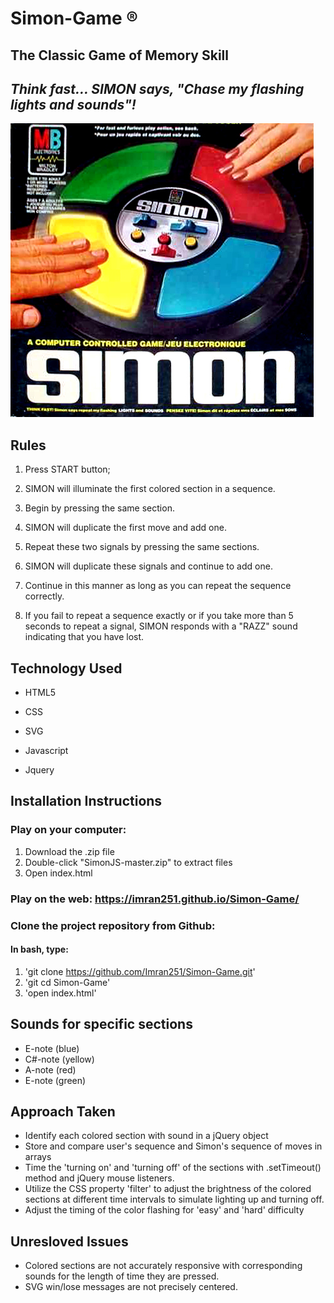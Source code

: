 # Simon-Game ®

## The Classic Game of Memory Skill

## _Think fast... SIMON says, "Chase my flashing lights and sounds"!_

![alt text](https://github.com/Imran251/Simon-Game/blob/master/assets/pic288369.jpg)

## Rules
1. Press START button; 

2. SIMON will illuminate the first colored section in a sequence.

3. Begin by pressing the same section.

4. SIMON will duplicate the first move and add one.

5. Repeat these two signals by pressing the same sections.

6. SIMON will duplicate these signals and continue to add one.

7. Continue in this manner as long as you can repeat the sequence correctly.

8. If you fail to repeat a sequence exactly or if you take more than 5 seconds to repeat a signal, SIMON responds with a "RAZZ" sound indicating that you have lost.

## Technology Used

- HTML5

- CSS

- SVG

- Javascript

- Jquery

## Installation Instructions

### Play on your computer:

1. Download the .zip file
2. Double-click "SimonJS-master.zip" to extract files
3. Open index.html

### Play on the web: https://imran251.github.io/Simon-Game/

### Clone the project repository from Github:

#### In bash, type:

1. 'git clone https://github.com/Imran251/Simon-Game.git'
2. 'git cd Simon-Game'
3. 'open index.html'

## Sounds for specific sections

- E-note (blue)
- C#-note (yellow)
- A-note (red)
- E-note (green)

## Approach Taken

- Identify each colored section with sound in a jQuery object
- Store and compare user's sequence and Simon's sequence of moves in arrays
- Time the 'turning on' and 'turning off' of the sections with .setTimeout() method and jQuery mouse listeners.
- Utilize the CSS property 'filter' to adjust the brightness of the colored sections at different time intervals to simulate lighting up and turning off.
- Adjust the timing of the color flashing for 'easy' and 'hard' difficulty

## Unresloved Issues

- Colored sections are not accurately responsive with corresponding sounds for the length of time they are pressed.
- SVG win/lose messages are not precisely centered.
